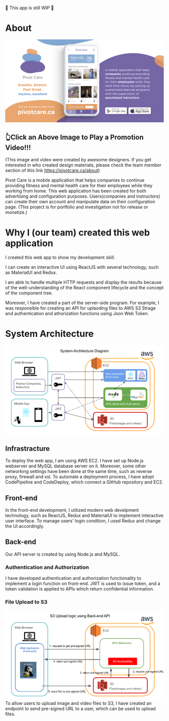 🚧️ This app is still WIP 🚧️
# About
[![Watch the video](./front-end/public/socialAd-V7.png)](./front-end/public/media/videos/Script2-Final-v1.mp4)
## 👆Click an Above Image to Play a Promotion Video!!!
(This image and video were created by awesome designers. If you get interested in who created design materials, please check the team member section of this link https://pivotcare.ca/about)

Pivot Care is a mobile application that helps companies to continue providing fitness and mental health care for their employees while they working from home.
This web application has been created for both advertising and configuration purposes. Users(companies and instructors) can create their own account and manipulate data on their configuration page.
(This project is for portfolio and investigation not for release or monetize.)

# Why I (our team) created this web application
I created this web app to show my development skill.

I can create an interactive UI using ReactJS with several technology, such as MaterialUI and Redux.

I am able to handle multiple HTTP requests and display the results because of the well-understanding of the React component lifecycle and the concept of the component tree.

Moreover, I have created a part of the server-side program. For example, I was responsible for creating an API for uplaoding files to AWS S3 Strage and authentication and athorization functions using Json Web Token.

# System Architecture
![system_archtecture](./front-end/public/System_Architecture_diagram-4.png)

## Infrastracture
To deploy the web app, I am using AWS EC2. I have set up Node.js webserver and MySQL database server on it. Moreover, some other networking settings have been done at the same time, such as reverse proxy, firewall and ssl.
To automate a deployment process, I have adopt CodePipeline and CodeDeploy, which connect a GitHub repository and EC2.

## Front-end
In the front-end development, I utilized modern web develpment technology, such as ReactJS, Redux and MaterialUI to implement interactive user interface. To manage users' login condition, I used Redux and change the UI accordingly.

## Back-end
Our API server is created by using Node.js and MySQL.
### Authentication and Authorization
I have developed authentication and authorization functionality to implement a login function on front-end. JWT is used to issue token, and a token validation is applied to APIs which return confidential information.
### File Upload to S3
![s3_upload_archtecture](./front-end/public/s3_image.png)
To allow users to upload image and video files to S3, I have created an endpoint to send pre-signed URL to a user, which can be used to upload files. 
